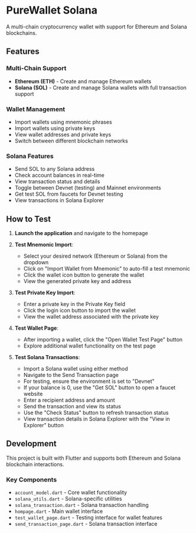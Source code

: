 # PureWallet Solana

A multi-chain cryptocurrency wallet with support for Ethereum and Solana blockchains.

## Features

### Multi-Chain Support
- **Ethereum (ETH)** - Create and manage Ethereum wallets
- **Solana (SOL)** - Create and manage Solana wallets with full transaction support

### Wallet Management
- Import wallets using mnemonic phrases
- Import wallets using private keys
- View wallet addresses and private keys
- Switch between different blockchain networks

### Solana Features
- Send SOL to any Solana address
- Check account balances in real-time
- View transaction status and details
- Toggle between Devnet (testing) and Mainnet environments
- Get test SOL from faucets for Devnet testing
- View transactions in Solana Explorer

## How to Test

1. **Launch the application** and navigate to the homepage

2. **Test Mnemonic Import**:
   - Select your desired network (Ethereum or Solana) from the dropdown
   - Click on "Import Wallet from Mnemonic" to auto-fill a test mnemonic
   - Click the wallet icon button to generate the wallet
   - View the generated private key and address

3. **Test Private Key Import**:
   - Enter a private key in the Private Key field
   - Click the login icon button to import the wallet
   - View the wallet address associated with the private key

4. **Test Wallet Page**:
   - After importing a wallet, click the "Open Wallet Test Page" button
   - Explore additional wallet functionality on the test page

5. **Test Solana Transactions**:
   - Import a Solana wallet using either method
   - Navigate to the Send Transaction page
   - For testing, ensure the environment is set to "Devnet"
   - If your balance is 0, use the "Get SOL" button to open a faucet website
   - Enter a recipient address and amount
   - Send the transaction and view its status
   - Use the "Check Status" button to refresh transaction status
   - View transaction details in Solana Explorer with the "View in Explorer" button

## Development

This project is built with Flutter and supports both Ethereum and Solana blockchain interactions.

### Key Components
- `account_model.dart` - Core wallet functionality
- `solana_utils.dart` - Solana-specific utilities
- `solana_transaction.dart` - Solana transaction handling
- `hompage.dart` - Main wallet interface
- `test_wallet_page.dart` - Testing interface for wallet features
- `send_transaction_page.dart` - Solana transaction interface